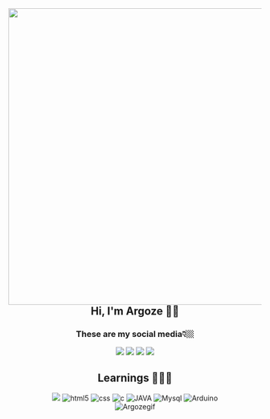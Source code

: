 <img align="right" height="590em" src="https://raw.githubusercontent.com/gist/Argoze/883bff5024f08e00473a791979dc986d/raw/869e5309f87c691ec0e3092a05344b989866c05a/card.svg"/>
<h2 align="center" alt="nome"> Hi, I'm Argoze 🤙🏼</h2>
<h3 align="center">These are my social media👇🏼</h3>
<div align="center">
<a href="https://www.twitch.tv/argoze_" target="_blank"><img src="https://img.shields.io/badge/Twitch-9146FF?style=for-the-badge&logo=twitch&logoColor=white"/></a>
<a href="https://www.youtube.com/channel/UCQOdGbRgy9bjwrlFvwSHSrQ" target="_blank"><img src="https://img.shields.io/badge/YouTube-FF0000?style=for-the-badge&logo=youtube&logoColor=white"/></a>
<a href="https://www.instagram.com/argoze_/?hl=da" target="_blank"><img src="https://img.shields.io/badge/Instagram-E4405F?style=for-the-badge&logo=instagram&logoColor=white"/></a>
<a href="https://www.linkedin.com/in/gustavo-argoze-0b64ba23b/" target="_blank"><img src="https://img.shields.io/badge/LinkedIn-0077B5?style=for-the-badge&logo=linkedin&logoColor=white"/></a>



<h2 align="center"> Learnings 👨🏻‍💻</h2>
<img aling="center" src="https://github-readme-stats.vercel.app/api/top-langs/?username=Argoze&layout=compact&theme=dark"/>
<img aling="center" alt="html5" src="https://img.shields.io/badge/HTML5-E34F26?style=for-the-badge&logo=html5&logoColor=white"/>
<img aling="center" alt="css" src="https://img.shields.io/badge/CSS3-1572B6?style=for-the-badge&logo=css3&logoColor=white"/>
<img aling="center" alt="c" src="https://img.shields.io/badge/C-00599C?style=for-the-badge&logo=c&logoColor=white"/>
<img aling="center" alt="JAVA" src="https://img.shields.io/badge/JavaScript-F7DF1E?style=for-the-badge&logo=javascript&logoColor=black"/>
<img aling="center" alt="Mysql" src="https://img.shields.io/badge/MySQL-00000F?style=for-the-badge&logo=mysql&logoColor=white"/>
<img aling="center" alt="Arduino" src="https://img.shields.io/badge/Arduino_IDE-00979D?style=for-the-badge&logo=arduino&logoColor=white"/>
<br>

<img alig="left" alt="Argozegif" height="" width="" src="https://cdn.discordapp.com/attachments/797627214228226079/1143228316158021632/giphy_3.gif">

</div>
